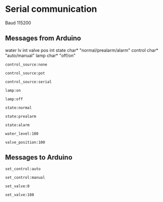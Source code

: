 # Serial communication

Baud 115200

## Messages from Arduino

water lv    int 
valve pos   int
state       char* "normal/prealarm/alarm"
control     char* "auto/manual"
lamp        char* "off/on"

```
control_source:none
```
```
control_source:pot
```
```
control_source:serial
```

```
lamp:on
```

```
lamp:off
```

```
state:normal
```

```
state:prealarm
```

```
state:alarm
```

```
water_level:100
```

```
valve_position:100
```


## Messages to Arduino

```
set_control:auto
```

```
set_control:manual
```

```
set_valve:0
```

```
set_valve:180
```
